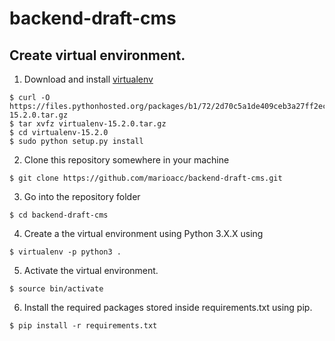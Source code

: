 # backend-draft-cms

## Create virtual environment.
1. Download and install [virtualenv](https://virtualenv.pypa.io/)
```
$ curl -O https://files.pythonhosted.org/packages/b1/72/2d70c5a1de409ceb3a27ff2ec007ecdd5cc52239e7c74990e32af57affe9/virtualenv-15.2.0.tar.gz
$ tar xvfz virtualenv-15.2.0.tar.gz
$ cd virtualenv-15.2.0
$ sudo python setup.py install
``` 
2. Clone this repository somewhere in your machine
```
$ git clone https://github.com/marioacc/backend-draft-cms.git
```
3. Go into the repository folder
```
$ cd backend-draft-cms
```
4. Create a the virtual environment using Python 3.X.X using 
```
$ virtualenv -p python3 .
```  
5. Activate the virtual environment.
```
$ source bin/activate
```  
6. Install the required packages stored inside requirements.txt using pip.
```
$ pip install -r requirements.txt
```  



